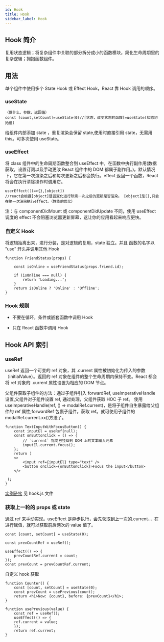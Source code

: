 ```yaml
---
id: Hook
title: Hook
sidebar_label: Hook
---
```


## Hook 简介

复用状态逻辑；将复杂组件中关联的部分拆分成小的函数模块，简化生命周期里的复杂逻辑；拥抱函数组件。

## 用法

单个组件中使用多个 State Hook 或 Effect Hook，React 靠 Hook 调用的顺序。

### useState

    （做什么，参数，返回值）
    const [count,setCount]=useState(0)//[状态，改变状态的函数]=useState(状态初始值)

给组件内部添加 state ，重复渲染会保留 state,使用时直接引用 state，无需用 this。可多次使用 useState。

### useEffect

将 class 组件中的生命周期函数整合到 useEffect 中，在函数中执行副作用(数据获取，设置订阅以及手动更改 React 组件中的 DOM 都属于副作用。)。默认情况下，它在第一次渲染之后和每次更新之后都会执行。effect 返回一个函数，React 将会在执行清除操作时调用它。

    userEffect(()=>{},[object])
    //react会根据[object]是否变化进行除第一次之后的更新是否渲染。 [object]是[],只会在第一次渲染执行effect。（性能的优化）

注：与 componentDidMount 或 componentDidUpdate 不同，使用 useEffect 调度的 effect 不会阻塞浏览器更新屏幕，这让你的应用看起来响应更快。

### 自定义 Hook

将逻辑抽离出来，进行分装，是对逻辑的复用，state 独立。并且 函数的名字以 “use” 开头并调用其他 Hook

    function FriendStatus(props) {

        const isOnline = useFriendStatus(props.friend.id);

        if (isOnline === null) {
            return 'Loading...';
        }
        return isOnline ? 'Online' : 'Offline';
    }

### Hook 规则

- 不要在循环，条件或嵌套函数中调用 Hook

- 只在 React 函数中调用 Hook

## Hook API 索引

### useRef

useRef 返回一个可变的 ref 对象，其 .current 属性被初始化为传入的参数（initialValue）。返回的 ref 对象在组件的整个生命周期内保持不变。React 都会将 ref 对象的 .current 属性设置为相应的 DOM 节点。

父组件获取子组件的方法：通过子组件引入 forwardRef, useImperativeHandle 设置,父组件对子组件设置 ref, 通过处理，父组件获取 HOC 子 ref。 使用
useImperativeHandle(ref, () => modalRef.current)，是将子组件自生暴露给父组件的 ref 属性;forwardRef 包裹子组件，获取 ref。就可使用子组件的 modalRef.current.xx()方法了。

    function TextInputWithFocusButton() {
        const inputEl = useRef(null);
        const onButtonClick = () => {
            // `current` 指向已挂载到 DOM 上的文本输入元素
            inputEl.current.focus();
        };
        return (
        <>
            <input ref={inputEl} type="text" />
            <button onClick={onButtonClick}>Focus the input</button>
        </>

     );
    }

[实例链接](https://codesandbox.io/s/sharp-meitner-grhmo) 见 hook.js 文件

### 获取上一轮的 props 或 state

通过 ref 来手动实现。useEffect 是异步执行，会先获取到上一次的.current，，在进行赋值，就可以获取前后两次的 value 值了。

    const [count, setCount] = useState(0);

    const prevCountRef = useRef();

    useEffect(() => {
        prevCountRef.current = count;
    });
    const prevCount = prevCountRef.current;

自定义 hook 获取

    function Counter() {
        const [count, setCount] = useState(0);
        const prevCount = usePrevious(count);
        return <h1>Now: {count}, before: {prevCount}</h1>;
    }

    function usePrevious(value) {
        const ref = useRef();
        useEffect(() => {
        ref.current = value;
        });
        return ref.current;
    }
